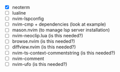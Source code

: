 - [x] neoterm
- [ ] lualine
- [ ] nvim-lspconfig
- [ ] nvim-cmp + dependencies (look at example)
- [ ] mason.nvim (to manage lsp server installation)
- [ ] nvim-neoclip.lua (is this needed?) 
- [ ] browse.nvim (is this needed?)
- [ ] diffview.nvim (is this needed?)
- [ ] nvim-ts-context-commentstring (is this needed?)
- [ ] nvim-comment
- [ ] nvim-ufo (is this needed?)
